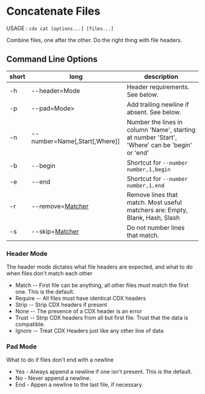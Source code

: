 # Concatenate Files
USAGE : `cdx cat [options...] [files...]`

Combine files, one after the other. Do the right thing with file headers.

## Command Line Options

|short|long|description|
|---|---|---|
|-h|--header=Mode|Header requirements. See below.|
|-p|--pad=Mode>|Add trailing newline if absent. See below.|
|-n|--number=Name\[,Start\[,Where]]|Number the lines in column 'Name', starting at number 'Start', 'Where' can be 'begin' or 'end'|
|-b|--begin|Shortcut for `--number number,1,begin`|
|-e|--end|Shortcut for `--number number,1,end`|
|-r|--remove=[Matcher](Matcher.md)|Remove lines that match. Most useful matchers are: Empty, Blank, Hash, Slash|
|-s|--skip=[Matcher](Matcher.md)|Do not number lines that match.|


### Header Mode
The header mode dictates what file headers are expected, and what to do when files don't match each other
 * Match -- First file can be anything, all other files must match the first one. This is the default.
 * Require -- All files must have identical CDX headers
 * Strip -- Strip CDX headers if present
 * None -- The presence of a CDX header is an error
 * Trust -- Strip CDX headers from all but first file. Trust that the data is compatible.
 * Ignore -- Treat CDX Headers just like any other line of data

### Pad Mode
What to do if files don't end with a newline
 * Yes - Always append a newline if one isn't present.  This is the default.
 * No - Never append a newline.
 * End - Appen a newline to the last file, if necessary. 
 

